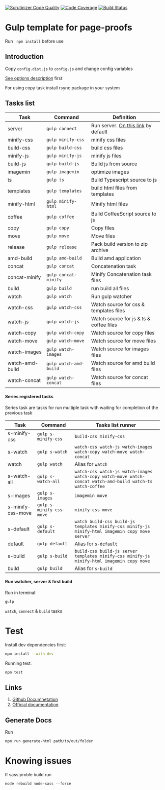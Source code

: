 [![Scrutinizer Code Quality](https://scrutinizer-ci.com/g/sonrac/gulp-template/badges/quality-score.png?b=master)](https://scrutinizer-ci.com/g/sonrac/gulp-template/?branch=master)
[![Code Coverage](https://scrutinizer-ci.com/g/sonrac/gulp-template/badges/coverage.png?b=master)](https://scrutinizer-ci.com/g/sonrac/gulp-template/?branch=master)
[![Build Status](https://scrutinizer-ci.com/g/sonrac/gulp-template/badges/build.png?b=master)](https://scrutinizer-ci.com/g/sonrac/gulp-template/build-status/master)

# Gulp template for page-proofs

Run ` npm install` before use

## Introduction

Copy `config.dist.js` to `config.js` and change config variables

[See options description](https://sonrac.github.io/docs/gulp-template/global.html#config) first

For using copy task install rsync package in your system

## Tasks list

| Task | Command | Definition |
| ---- | ------- | ---------- |
| server | `gulp connect` | Run server. [On this link](http://localhost:1112) by default|
| minify-css | `gulp minify-css` | minify css files |
| build-css | `gulp build-css` | build css files |
| minify-js | `gulp minify-js` | minify js files |
| build-js | `gulp build-js` | Build js from source |
| imagemin | `gulp imagemin` | optimize images |
| ts | `gulp ts` | Build Typescript source to js |
| templates | `gulp templates` | build html files from templates |
| minify-html | `gulp minify-html` | Minify html files |
| coffee | `gulp coffee` | Build CoffeeScript source to js |
| copy | `gulp copy` | Copy files |
| move | `gulp move` | Move files |
| release | `gulp release` | Pack build version to zip archive |
| amd-build | `gulp amd-build` | Build amd application |
| concat | `gulp concat` | Concatenation task |
| concat-minify | `gulp concat-minify` | Minify Concatenation task files |
| build | `gulp build` | run build all files |
| watch | `gulp watch` | Run gulp watcher |
| watch-css | `gulp watch-css` | Watch source for css & templates files |
| watch-js | `gulp watch-js` | Watch source for js & ts & coffee files |
| watch-copy | `gulp watch-copy` | Watch source for copy files |
| watch-move | `gulp watch-move` | Watch source for move files |
| watch-images | `gulp watch-images` | Watch source for images files |
| watch-amd-build | `gulp watch-amd-build` | Watch source for amd build files |
| watch-concat | `gulp watch-concat` | Watch source for concat files |

#### Series registered tasks

Series task are tasks for run multiple task with waiting for completion of the previous task

| Task | Command | Tasks list runner |
| ---- | ------- | ---------- |
| s-minify-css | `gulp s-minify-css` | `build-css minify-css` |
| s-watch | `gulp s-watch` | `watch-css watch-js watch-images watch-copy watch-move watch-concat` |
| watch | `gulp watch` | Alias for `watch` |
| s-watch-all | `gulp s-watch-all` | `watch-css watch-js watch-images watch-copy watch-move watch-concat watch-amd-build watch-ts watch-coffee` |
| s-images | `gulp s-images` | `imagemin move` |
| s-minify-css-move | `gulp s-minify-css-move` | `minify-css move` |
| s-default | `gulp s-default` | `watch build-css build-js templates minify-css minify-js minify-html imagemin copy move server` |
| default | `gulp default` | Alias for `s-default` |
| s-build | `gulp s-build` | `build-css build-js server templates minify-css minify-js minify-html imagemin copy move` |
| build | `gulp build` | Alias for `s-build` |


#### Run watcher, server & first build 

Run in terminal

```bash
gulp
```

`watch`, `connect` & `build` tasks

# Test 

Install dev dependencies first:

```bash
npm install --with-dev
```

Running test:

```bash
npm test
```

## Links 
1. [Github Documnetation](https://sonrac.github.io/docs/gulp-template)
2. [Official documentation](https://sonrac.info/front/gulp-template)

## Generate Docs

Run 
```bash
npm run generate-html path/to/out/folder
```
# Knowing issues

If sass proble build run

```
node rebuild node-sass --force
```